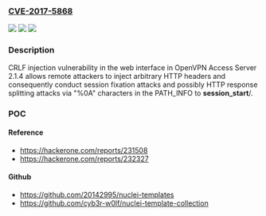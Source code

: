 ### [CVE-2017-5868](https://cve.mitre.org/cgi-bin/cvename.cgi?name=CVE-2017-5868)
![](https://img.shields.io/static/v1?label=Product&message=n%2Fa&color=blue)
![](https://img.shields.io/static/v1?label=Version&message=n%2Fa&color=blue)
![](https://img.shields.io/static/v1?label=Vulnerability&message=n%2Fa&color=brighgreen)

### Description

CRLF injection vulnerability in the web interface in OpenVPN Access Server 2.1.4 allows remote attackers to inject arbitrary HTTP headers and consequently conduct session fixation attacks and possibly HTTP response splitting attacks via "%0A" characters in the PATH_INFO to __session_start__/.

### POC

#### Reference
- https://hackerone.com/reports/231508
- https://hackerone.com/reports/232327

#### Github
- https://github.com/20142995/nuclei-templates
- https://github.com/cyb3r-w0lf/nuclei-template-collection

